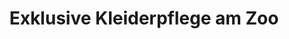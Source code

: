 ---
title: "Exklusive Kleiderpflege am Zoo"
url: /duesseldorf/exklusive-kleiderpflege-am-zoo/
shop: Wäscherei
---